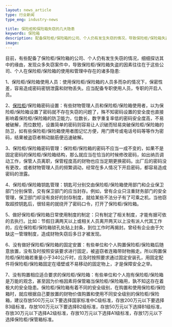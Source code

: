 ```yaml
---
layout: news_article
type: 行业新闻
type_eng: industry-news

title: 保险柜和保险箱失窃的几大隐患
keywords: 保险箱
description: 配备保险柜/保险箱的公司、个人仍有发生失窃的情况，导致保险柜/保险箱失盗，往往在于这些公司、个人在保险柜/保险箱的使用和管理中存在以下隐患。
image: 
---
```

目前，有些配备了保险柜/保险箱的公司、个人仍有发生失窃的情况，细细探访其中的缘由，发现众多失窃案件中，导致保险柜/保险箱失盗的因素往往在于这些公司、个人在保险柜/保险箱的使用和管理中存在的诸多隐患:

1、保险柜/保险箱使用人员：使用保险柜/保险箱的人员多而杂的情况下，保密性差，容易造成密码密钥泄露和财物丢失。应当配备专职使用人员，专职的开启人员。

2、<a href="http://www.qnnsafe.com/">保险柜</a>/保险箱密码设置：有些财物管理人员和保险柜/保险箱使用者，以为保险柜/保险箱设置了密码就不存在失窃的问题了，殊不知密码设置的安全度也直接影响着保险柜/保险箱的防卫能力，位数长，数字重复率低的密码安全度高，不易被破解，而位数短，设置简单的密码则容易让人识破而轻易突破保险柜/保险箱的防卫，如有些保险柜/保险箱使用者图记忆方便，用门牌号或电话号码等等作为密码，结果被盗窃者稍动脑筋便迅速破解。

3、保险柜/保险箱密码管理：保险柜/保险箱的密码不应当一成不变的，如果不是固定密码的保险柜/保险箱结构，那么就应当在恰当的时候修改密码，如出纳员调动工作，保管人员离职，保管程度高的财物也应当定期更换密码。出厂后的密码没有更改，或者财物管理人员的频繁调动，经常在多人情况下开启密码，都容易造成密码的泄露。

4、保险柜/保险箱钥匙管理：钥匙可分别交由保险柜/保险箱使用部门和企业保卫部门分别保管，交有保卫部门的应当封存。例如，曾有企业只注重财务部门的安全管理，保卫部门却没有良好的封存制度，就给某些不法分子有了可乘之机，当他窃取超控钥匙后，很轻易的就绕开了密码口令，打开了保险柜/保险箱。

5、做好保险柜/保险箱日常使用制度的制定：只有制定了相关制度，才能有据可依的去执行。比如：节假日满两天以上或相关人员离开两天以上没有派人代其工作的，应在保险柜/保险箱锁孔处贴上封条，到位工作时再揭封。曾经有企业由于欠缺这一管理制度，造成财物失窃后多日才被发现。

6、没有做好保险柜/保险箱的固定安置：有些单位和个人购置保险柜/保险箱后随意放置，没有及时按照安装要求进行固定，被盗窃者连箱带财物搬走。所以购置保险柜/保险箱若重量小于340公斤时，应及时按照要求通过固定安装孔，用固定配件将保险柜/保险箱固定在墙壁或不易移动的固定物上，才是保障安全之举。

7、没有购置相应适合要求的保险柜/保险箱：有些单位和个人抱有保险柜/保险箱是万能的观念，甚至因为价格因素将保管箱当保险柜/保险箱用，孰不知这存在着极大的安全隐患。保险柜/保险箱有着不同的安全级别，在购置和使用保险柜/保险箱时，就应根据自己要放置的财物价值购置和使用不同安全级别的保险柜/保险箱，建议存放500万元以下要选择国家标准中C级标准，存放200万元以下要选择B3级标准，存放100万元以下要选择B2级标准，存放50万元以下选择B1级标准，存放30万元以下选择A2级标准，存放10万元以下选择A1级标准，存放1万元以下选择保险柜/保管箱标准。
